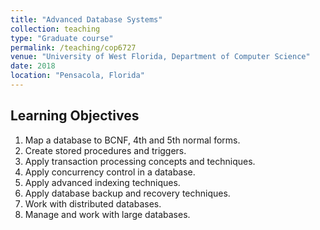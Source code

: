 ```yaml
---
title: "Advanced Database Systems"
collection: teaching
type: "Graduate course"
permalink: /teaching/cop6727
venue: "University of West Florida, Department of Computer Science"
date: 2018
location: "Pensacola, Florida"
---
```


## Learning Objectives
1. Map a database to BCNF, 4th and 5th normal forms.
1. Create stored procedures and triggers.
1. Apply transaction processing concepts and techniques.
1. Apply concurrency control in a database.
1. Apply advanced indexing techniques.
1. Apply database backup and recovery techniques.
1. Work with distributed databases.
1. Manage and work with large databases.